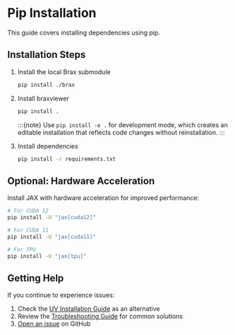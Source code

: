 # Pip Installation

This guide covers installing dependencies using pip.

## Installation Steps

1. Install the local Brax submodule
    ```bash
    pip install ./brax
    ```
2. Install braxviewer
    ```bash
    pip install .
    ```
    
    :::{note}
    Use `pip install -e .` for development mode, which creates an editable installation that reflects code changes without reinstallation.
    :::
3. Install dependencies
    ```bash
    pip install -r requirements.txt
    ```

## Optional: Hardware Acceleration

Install JAX with hardware acceleration for improved performance:

```bash
# For CUDA 12
pip install -U "jax[cuda12]"

# For CUDA 11
pip install -U "jax[cuda11]"

# For TPU
pip install -U "jax[tpu]"
```

## Getting Help

If you continue to experience issues:

1. Check the [UV Installation Guide](installation-uv) as an alternative
2. Review the [Troubleshooting Guide](troubleshooting) for common solutions
3. [Open an issue](https://github.com/pal-robotics/brax_training_viewer/issues) on GitHub 